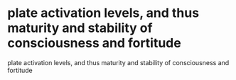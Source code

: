 # plate activation levels, and thus maturity and stability of consciousness and fortitude

plate activation levels, and thus maturity and stability of consciousness and fortitude